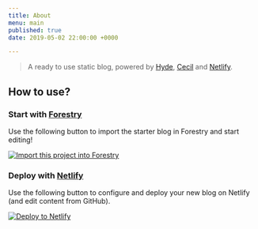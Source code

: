 ```yaml
---
title: About
menu: main
published: true
date: 2019-05-02 22:00:00 +0000

---
```

> A ready to use static blog, powered by [Hyde](https://github.com/Cecilapp/theme-hyde), [Cecil](https://cecil.app) and [Netlify](https://www.netlify.com).

## How to use?

### Start with [Forestry](https://forestry.io/)

Use the following button to import the starter blog in Forestry and start editing!

[![Import this project into Forestry](https://assets.forestry.io/import-to-forestryK.svg)](https://app.forestry.io/quick-start?repo=cecilapp/starter-blog)

### Deploy with [Netlify](https://www.netlify.com/)

Use the following button to configure and deploy your new blog on Netlify (and edit content from GitHub).

[![Deploy to Netlify](https://www.netlify.com/img/deploy/button.svg)](https://app.netlify.com/start/deploy?repository=https://github.com/Cecilapp/starter-blog)
